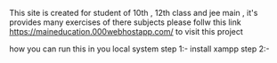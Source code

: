 This site is created for student of 10th , 12th class and jee main , it's provides many exercises of there subjects 
please follw this link https://maineducation.000webhostapp.com/ to visit this project


how you can run this in you local system 
 step 1:- install xampp
 step 2:- 
